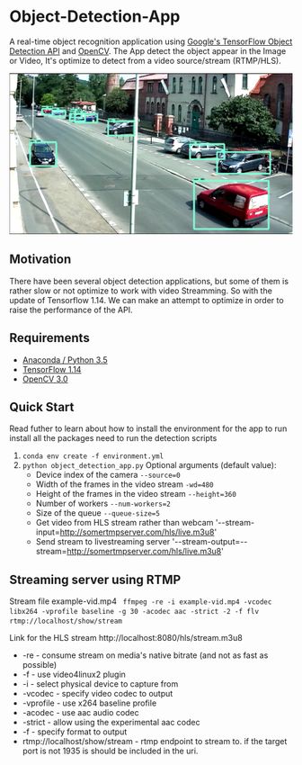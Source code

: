 # Object-Detection-App
A real-time object recognition application using [Google's TensorFlow Object Detection API](https://github.com/tensorflow/models/tree/master/research/object_detection) and [OpenCV](http://opencv.org/). The App detect the object appear in the Image or Video, It's optimize to detect from a video source/stream (RTMP/HLS).

<p align="center">
    <a href="https://github.com/Foxhound401/object-detection-app/blob/master/demo.png">
        <img alt="Demo Object Detection App" src="https://github.com/Foxhound401/object-detection-app/blob/master/demo.png"/>
    </a>
</p>

## Motivation
There have been several object detection applications, but some of them is rather slow or not optimize to work with video Streamming. So with the update of Tensorflow 1.14. We can make an attempt to optimize in order to raise the performance of the API.

## Requirements
- [Anaconda / Python 3.5](https://www.continuum.io/downloads)
- [TensorFlow 1.14](https://www.tensorflow.org/)
- [OpenCV 3.0](http://opencv.org/)


## Quick Start
Read futher to learn about how to install the environment for the app to run
install all the packages need to run the detection scripts
1. `conda env create -f environment.yml`
2. `python object_detection_app.py` 
    Optional arguments (default value):
    * Device index of the camera `--source=0`
    * Width of the frames in the video stream `-wd=480`
    * Height of the frames in the video stream `--height=360`
    * Number of workers `--num-workers=2`
    * Size of the queue `--queue-size=5`
    * Get video from HLS stream rather than webcam '--stream-input=http://somertmpserver.com/hls/live.m3u8'
    * Send stream to livestreaming server '--stream-output=--stream=http://somertmpserver.com/hls/live.m3u8'

## Streaming server using RTMP 

Stream file example-vid.mp4
` ffmpeg -re -i example-vid.mp4 -vcodec libx264 -vprofile baseline -g 30 -acodec aac -strict -2 -f flv rtmp://localhost/show/stream`

Link for the HLS stream 
http://localhost:8080/hls/stream.m3u8

* -re - consume stream on media's native bitrate (and not as fast as possible)
* -f - use video4linux2 plugin
* -i - select physical device to capture from
* -vcodec - specify video codec to output
* -vprofile - use x264 baseline profile
* -acodec - use aac audio codec
* -strict - allow using the experimental aac codec
* -f - specify format to output
* rtmp://localhost/show/stream - rtmp endpoint to stream to. if the target port is not 1935 is should be included in the uri.

